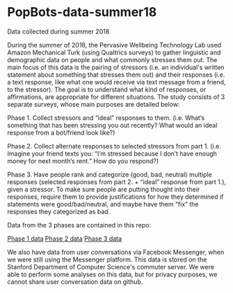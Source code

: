 # PopBots-data-summer18
Data collected during summer 2018

During the summer of 2018, the Pervasive Wellbeing Technology Lab used Amazon Mechanical Turk (using Qualtrics surveys) to gather linguistic and demographic data on people and what commonly stresses them out. The main focus of this data is the pairing of stressors (i.e. an individual's written statement about something that stresses them out) and their responses (i.e. a text response, like what one would receive via text message from a friend, to the stressor). The goal is to understand what kind of responses, or affirmations, are appropriate for different situations. The study consists of 3 separate surveys, whose main purposes are detailed below:

  Phase 1. Collect stressors and “ideal” responses to them. (i.e. What’s something that has been stressing you out recently? What would an ideal response from a bot/friend look like?)
  
  Phase 2. Collect alternate responses to selected stressors from part 1. (i.e. Imagine your friend texts you: “I’m stressed because I don’t have enough money for next month’s rent.” How do you respond?)
  
  Phase 3. Have people rank and categorize (good, bad, neutral) multiple responses (selected responses from part 2. + “ideal” response from part 1.), given a stressor. To make sure people are putting thought into their responses, require them to provide justifications for how they determined if statements were good/bad/neutral, and maybe have them “fix” the responses they categorized as bad.

Data from the 3 phases are contained in this repo:

[Phase 1 data](stress_1.tsv)
[Phase 2 data](stress_2.tsv)
[Phase 3 data](stress_3.tsv)
  
  
We also have data from user conversations via Facebook Messenger, when we were still using the Messenger platform. This data is stored on the Stanford Department of Computer Science's commuter server. We were able to perform some analyses on this data, but for privacy purposes, we cannot share user conversation data on github.
